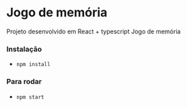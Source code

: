 # Jogo de memória

Projeto desenvolvido em React + typescript
Jogo de memória

### Instalação

- `npm install`

### Para rodar

- `npm start`